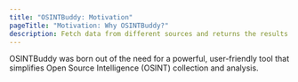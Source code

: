 ```yaml
---
title: "OSINTBuddy: Motivation"
pageTitle: "Motivation: Why OSINTBuddy?"
description: Fetch data from different sources and returns the results as visual entities that you can explore step-by-step
---
```


OSINTBuddy was born out of the need for a powerful, user-friendly tool that simplifies Open Source Intelligence (OSINT) collection and analysis.
